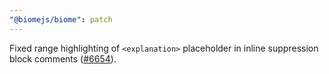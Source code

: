 ```yaml
---
"@biomejs/biome": patch
---
```


Fixed range highlighting of `<explanation>` placeholder in inline suppression block comments ([#6654](https://github.com/biomejs/biome/issues/6654)).
